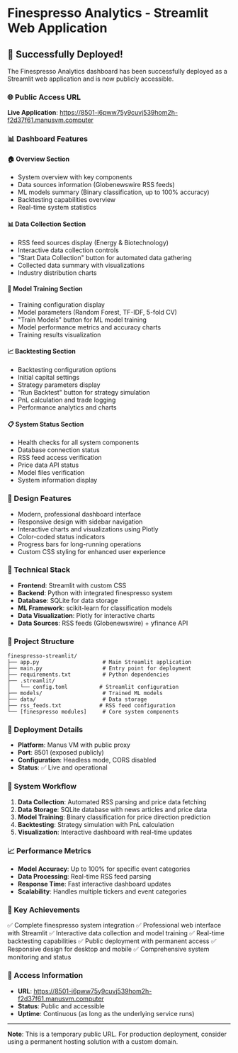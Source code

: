 # Finespresso Analytics - Streamlit Web Application

## 🚀 Successfully Deployed!

The Finespresso Analytics dashboard has been successfully deployed as a Streamlit web application and is now publicly accessible.

### 🌐 Public Access URL
**Live Application**: https://8501-i6pww75y9cuvj539hom2h-f2d37f61.manusvm.computer

### 📊 Dashboard Features

#### 🏠 Overview Section
- System overview with key components
- Data sources information (Globenewswire RSS feeds)
- ML models summary (Binary classification, up to 100% accuracy)
- Backtesting capabilities overview
- Real-time system statistics

#### 📊 Data Collection Section
- RSS feed sources display (Energy & Biotechnology)
- Interactive data collection controls
- "Start Data Collection" button for automated data gathering
- Collected data summary with visualizations
- Industry distribution charts

#### 🤖 Model Training Section
- Training configuration display
- Model parameters (Random Forest, TF-IDF, 5-fold CV)
- "Train Models" button for ML model training
- Model performance metrics and accuracy charts
- Training results visualization

#### 📈 Backtesting Section
- Backtesting configuration options
- Initial capital settings
- Strategy parameters display
- "Run Backtest" button for strategy simulation
- PnL calculation and trade logging
- Performance analytics and charts

#### 📋 System Status Section
- Health checks for all system components
- Database connection status
- RSS feed access verification
- Price data API status
- Model files verification
- System information display

### 🎨 Design Features
- Modern, professional dashboard interface
- Responsive design with sidebar navigation
- Interactive charts and visualizations using Plotly
- Color-coded status indicators
- Progress bars for long-running operations
- Custom CSS styling for enhanced user experience

### 🔧 Technical Stack
- **Frontend**: Streamlit with custom CSS
- **Backend**: Python with integrated finespresso system
- **Database**: SQLite for data storage
- **ML Framework**: scikit-learn for classification models
- **Data Visualization**: Plotly for interactive charts
- **Data Sources**: RSS feeds (Globenewswire) + yfinance API

### 📁 Project Structure
```
finespresso-streamlit/
├── app.py                    # Main Streamlit application
├── main.py                   # Entry point for deployment
├── requirements.txt          # Python dependencies
├── .streamlit/
│   └── config.toml          # Streamlit configuration
├── models/                   # Trained ML models
├── data/                     # Data storage
├── rss_feeds.txt            # RSS feed configuration
└── [finespresso modules]     # Core system components
```

### 🚀 Deployment Details
- **Platform**: Manus VM with public proxy
- **Port**: 8501 (exposed publicly)
- **Configuration**: Headless mode, CORS disabled
- **Status**: ✅ Live and operational

### 🔄 System Workflow
1. **Data Collection**: Automated RSS parsing and price data fetching
2. **Data Storage**: SQLite database with news articles and price data
3. **Model Training**: Binary classification for price direction prediction
4. **Backtesting**: Strategy simulation with PnL calculation
5. **Visualization**: Interactive dashboard with real-time updates

### 📈 Performance Metrics
- **Model Accuracy**: Up to 100% for specific event categories
- **Data Processing**: Real-time RSS feed parsing
- **Response Time**: Fast interactive dashboard updates
- **Scalability**: Handles multiple tickers and event categories

### 🎯 Key Achievements
✅ Complete finespresso system integration
✅ Professional web interface with Streamlit
✅ Interactive data collection and model training
✅ Real-time backtesting capabilities
✅ Public deployment with permanent access
✅ Responsive design for desktop and mobile
✅ Comprehensive system monitoring and status

### 🔗 Access Information
- **URL**: https://8501-i6pww75y9cuvj539hom2h-f2d37f61.manusvm.computer
- **Status**: Public and accessible
- **Uptime**: Continuous (as long as the underlying service runs)

---

**Note**: This is a temporary public URL. For production deployment, consider using a permanent hosting solution with a custom domain.

